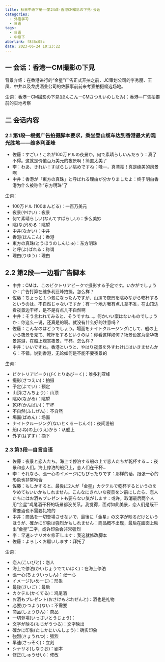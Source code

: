 ```yaml
---
title: 标日中级下册——第24课-香港CM撮影の下見-会话
categories:
  - 外语学习
  - 日语
tags:
  - 日语
  - 中级下
abbrlink: f836c05c
date: 2023-06-24 10:23:22
---
```

## 一 会话：香港ーCM撮影の下見

背景介绍：在香港进行的“金星”广告正式开拍之前，JC策划公司的李秀丽、王凤、中井以及龙虎酒业公司的佐藤事前前来考察拍摄候选场地。

生词：香港ーCM撮影の下見(ほんこんーCMさつえいのしたみ)：香港—广告拍摄前的实地考察

<!--more-->

## 二 会话内容

### 2.1 第1段—根据广告拍摄脚本要求，乘坐登山缆车达到香港最大的观光胜地——维多利亚峰

* 佐藤：すごい！これが100万ドルの夜景か。何で素晴らしいんだろう：真了不得。这就是价值百万美元的夜景啊！简直太美了
* 李：わあ、きれい！すばらしい眺めですね：哇—，真漂亮！真是绝美的风景啊
* 中井：香港が「東方の真珠」と呼ばれる理由が分かりましたよ：终于明白香港为什么被称作“东方明珠”了

生词：

* 100万ドル (100まんどる)：一百万美元
* 夜景(やけい)：夜景
* 何て素晴らしい(なんてすばらしい)：多么美妙
* 眺(なが)める：眺望
* 中井(なかい)：中井
* 香港(ほんこん)：香港
* 東方の真珠(とうほうのしんじゅ)：东方明珠
* と呼(よ)ばれる：称谓
* 理由(りゆう)：理由

## 2.2 第2段—一边看广告脚本

* 中井：CMは、このビクトリアピークで摄影する予定です。いかがでしょうか：广告打算在维多利亚峰拍摄。怎么样？
* 佐藤：ちょっと１つ気になったんですが、山頂で夜景を眺めながら乾杯するというのは、不自然じゃないですか：有一个地方我有点儿拿不准，在山顶边看夜景边干杯，是不是有点儿不自然啊
* 中井：そう言われてみると、そうですね…。何かいい案はないものでしょうか：你这么一说，还真是的啊。就没有什么好的注意吗？
* 佐藤：こんなのはどうでしょう。場面をナイトクルージングにして、船の上から夜景を見て、乾杯をするというのは：你看这样如何？场景设定为豪华夜景巡游，在船上观赏夜景，干杯。怎么样？
* 中井：いいですね。香港というと、やはり夜景を外すわけにはいきませんから：不错。说到香港，无论如何是不能不要夜景的

生词：

* ビクトリアピーク(びくとりあぴーく)：维多利亚峰
* 撮影(さつえい)：拍摄
* 予定(よてい)：预定
* 山頂(さんちょう)：山顶
* 眺め(ながめ)：眺望
* 乾杯(かんぱい)：干杯
* 不自然(ふしぜん)：不自然
* 場面(ばめん)：场面
* ナイトクルージング(ないとくるーじんぐ)：夜间游船
* 船(ふね)の上(うえ)から：从船上
* 外す(はずす)：摘下

### 2.3 第3段—自言自语

* 佐藤：夜景と恋人たち。海上で停泊する船の上で恋人たちが乾杯する…：夜景和恋人们。海上停泊的船只上，恋人们在干杯...
* 李：それなら、張一心のイメージにもぴったりです：那样的话，跟张一心的形象也非常吻合
* 佐藤：もしかすると、最後に2人が「金星」カクテルで乾杯するというのをやめてもいいかもしれません。こんなにきれいな夜景をン前にしたら、恋人たちにはお酒もプレゼントも要らない気がします：或许，取消最后两个人用“金星”鸡尾酒干杯的场景都没关系。我觉得，面对如此美景，恋人们是既不需要酒也不需要礼物的
* 中井：商品を一切登場させないで、最後に「金星」の文字が映るだけというほうが、確かに印象は強烈かもしれません：商品概不出现，最后在画面上映出“金星”二字，或许印象会非常强烈
* 李：早速シナリオを修正します：我这就修改脚本
* 佐藤：よろしくお願いします：拜托了

生词：

* 恋人(こいびと)：恋人
* 海上で停泊(かいじょうでていはく)：在海上停泊
* 張一心(ちょういっしん)：张一心
* イメージ(いめーじ)：形象
* 最後(さいご)：最后
* カクテル(かくてる)：鸡尾酒
* お酒もプレゼント(おさけもぷれぜんと)：酒也是礼物
* 必要(ひつよう)ない：不需要
* 商品(しょうひん)：商品
* 一切登場(いっさいとうじょう)：
* 文字が映る(もじがうつる)：文字映出
* 確かに印象(たしかにいんしょう)：确实印象
* 強烈(きょうれつ)：强烈
* 早速(さっそく)：立刻
* シナリオ(しなりお)：剧本
* 修正(しゅうせい)：修改

